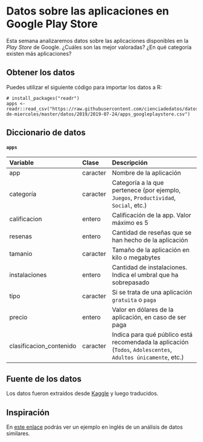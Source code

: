 
# Datos sobre las aplicaciones en Google Play Store

Esta semana analizaremos datos sobre las aplicaciones disponibles en la _Play Store_ de Google. ¿Cuáles son las mejor valoradas? ¿En qué categoría existen más aplicaciones?

## Obtener los datos

Puedes utilizar el siguiente código para importar los datos a R:

```
# install_packages("readr")
apps <- readr::read_csv("https://raw.githubusercontent.com/cienciadedatos/datos-de-miercoles/master/datos/2019/2019-07-24/apps_googleplaystore.csv")
```

## Diccionario de datos

#### `apps`

|Variable       |Clase               |Descripción |
|:--------------|:-------------------|:-----------|
| app | caracter | Nombre de la aplicación |
| categoría | caracter | Categoría a la que pertenece (por ejemplo, `Juegos`, `Productividad`, `Social`, etc.)  |
| calificacion | entero | Calificación de la app. Valor máximo es 5 |
| resenas | entero | Cantidad de reseñas que se han hecho de la aplicación |
| tamanio | caracter | Tamaño de la aplicación en kilo o megabytes |
| instalaciones | entero | Cantidad de instalaciones. Indica el umbral que ha sobrepasado |
| tipo | caracter | Si se trata de una aplicación `gratuita` o `paga` |
| precio | entero | Valor en dólares de la aplicación, en caso de ser paga |
| clasificacion_contenido | caracter | Indica para qué público está recomendada la aplicación (`Todos`, `Adolescentes`, `Adultos únicamente`, etc.) |

## Fuente de los datos

Los datos fueron extraídos desde [Kaggle](https://www.kaggle.com/lava18/google-play-store-apps#googleplaystore.csv) y luego traducidos.


## Inspiración

En [este enlace](https://nycdatascience.com/blog/student-works/web-scraping/analysis-of-apps-in-the-google-play-store/) podrás ver un ejemplo en inglés de un análisis de datos similares.
